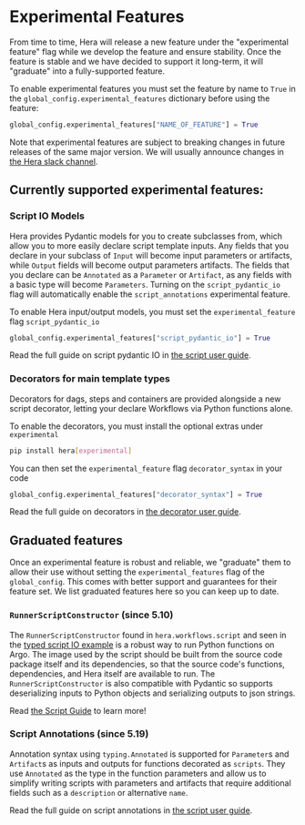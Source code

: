 # Experimental Features

From time to time, Hera will release a new feature under the "experimental feature" flag while we develop the feature
and ensure stability. Once the feature is stable and we have decided to support it long-term, it will "graduate" into
a fully-supported feature.

To enable experimental features you must set the feature by name to `True` in the `global_config.experimental_features`
dictionary before using the feature:

```py
global_config.experimental_features["NAME_OF_FEATURE"] = True
```

Note that experimental features are subject to breaking changes in future releases of the same major version. We will
usually announce changes in [the Hera slack channel](https://cloud-native.slack.com/archives/C03NRMD9KPY).

## Currently supported experimental features:

### Script IO Models

Hera provides Pydantic models for you to create subclasses from, which allow you to more easily declare script template
inputs. Any fields that you declare in your subclass of `Input` will become input parameters or artifacts, while
`Output` fields will become output parameters artifacts. The fields that you declare can be `Annotated` as a `Parameter`
or `Artifact`, as any fields with a basic type will become `Parameters`. Turning on the `script_pydantic_io` flag will
automatically enable the `script_annotations` experimental feature.

To enable Hera input/output models, you must set the `experimental_feature` flag `script_pydantic_io`

```py
global_config.experimental_features["script_pydantic_io"] = True
```

Read the full guide on script pydantic IO in [the script user guide](../user-guides/script-runner-io.md).

### Decorators for main template types

Decorators for dags, steps and containers are provided alongside a new script decorator, letting your declare Workflows via Python functions alone.

To enable the decorators, you must install the optional extras under `experimental`

```bash
pip install hera[experimental]
```

You can then set the `experimental_feature` flag `decorator_syntax` in your code

```py
global_config.experimental_features["decorator_syntax"] = True
```

Read the full guide on decorators in [the decorator user guide](../user-guides/decorators.md).

## Graduated features

Once an experimental feature is robust and reliable, we "graduate" them to allow their use without setting the
`experimental_features` flag of the `global_config`. This comes with better support and guarantees for their feature
set. We list graduated features here so you can keep up to date.

### `RunnerScriptConstructor` (since 5.10)

The `RunnerScriptConstructor` found in `hera.workflows.script` and seen in the
[typed script IO example](../examples/workflows/hera-runner/typed_script_io.md) is a robust way to run Python functions
on Argo. The image used by the script should be built from the source code package itself and its dependencies, so that
the source code's functions, dependencies, and Hera itself are available to run. The `RunnerScriptConstructor` is also
compatible with Pydantic so supports deserializing inputs to Python objects and serializing outputs to json strings.

Read [the Script Guide](../user-guides/script-basics.md#runnerscriptconstructor) to learn more!

### Script Annotations (since 5.19)

Annotation syntax using `typing.Annotated` is supported for `Parameter`s and `Artifact`s as inputs and outputs for
functions decorated as `scripts`. They use `Annotated` as the type in the function parameters and allow us to simplify
writing scripts with parameters and artifacts that require additional fields such as a `description` or alternative
`name`.

Read the full guide on script annotations in [the script user guide](../user-guides/script-annotations.md).
